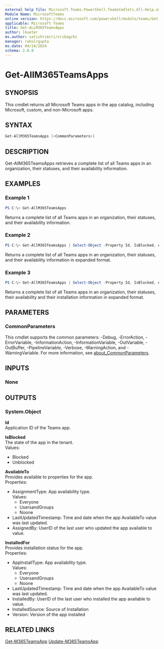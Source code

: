 ```yaml
---
external help file: Microsoft.Teams.PowerShell.TeamsCmdlets.dll-Help.xml
Module Name: MicrosoftTeams
online version: https://docs.microsoft.com/powershell/module/teams/Get-ALLM365TeamsApps
applicable: Microsoft Teams
title: Get-ALLM365TeamsApps
author: lkueter
ms.author: satishtimiri/sribagchi
manager: rahulrgupta
ms.date: 04/24/2024
schema: 2.0.0
---
```


# Get-AllM365TeamsApps

## SYNOPSIS

This cmdlet returns all Microsoft Teams apps in the app catalog, including Microsoft, custom, and non-Microsoft apps.

## SYNTAX

```powershell
Get-AllM365TeamsApps [<CommonParameters>]
```

## DESCRIPTION

Get-AllM365TeamsApps retrieves a complete list of all Teams apps in an organization, their statuses, and their availability information.

## EXAMPLES

### Example 1

```powershell
PS C:\> Get-AllM365TeamsApps
```

Returns a complete list of all Teams apps in an organization, their statuses, and their availability information.

### Example 2

```powershell
PS C:\> Get-AllM365TeamsApps | Select-Object -Property Id, IsBlocked, AvailableTo -ExpandProperty AvailableTo
```

Returns a complete list of all Teams apps in an organization, their statuses, and their availability information in expanded format.

### Example 3

```powershell
PS C:\> Get-AllM365TeamsApps | Select-Object -Property Id, IsBlocked, AvailableTo, InstalledFor -ExpandProperty InstalledFor
```

Returns a complete list of all Teams apps in an organization, their statuses, their availability and their installation information in expanded format.

## PARAMETERS

### CommonParameters

This cmdlet supports the common parameters: -Debug, -ErrorAction, -ErrorVariable, -InformationAction, -InformationVariable, -OutVariable, -OutBuffer, -PipelineVariable, -Verbose, -WarningAction, and -WarningVariable. For more information, see [about_CommonParameters](http://go.microsoft.com/fwlink/?LinkID=113216).

## INPUTS

### None

## OUTPUTS

### System.Object

**Id**  
Application ID of the Teams app.

**IsBlocked**  
The state of the app in the tenant.  
Values:

- Blocked
- Unblocked

**AvailableTo**  
Provides available to properties for the app.  
Properties:

- AssignmentType: App availability type.  
  Values:
  - Everyone
  - UsersandGroups
  - Noone
- LastUpdatedTimestamp: Time and date when the app AvailableTo value was last updated.
- AssignedBy: UserID of the last user who updated the app available to value.

**InstalledFor**  
Provides installation status for the app.  
Properties:

- AppInstallType: App availability type.  
  Values:
  - Everyone
  - UsersandGroups
  - Noone
- LastUpdatedTimestamp: Time and date when the app AvailableTo value was last updated.
- InstalledBy: UserID of the last user who installed the app available to value.
- InstalledSource: Source of Installation
- Version: Version of the app installed

## RELATED LINKS

[Get-M365TeamsApp](Get-M365TeamsApp.md)
[Update-M365TeamsApp](Update-M365TeamsApp.md)

